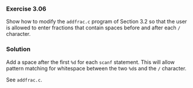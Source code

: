 ### Exercise 3.06
Show how to modify the `addfrac.c` program of Section 3.2 so that the user is
allowed to enter fractions that contain spaces before and after each `/`
character.

### Solution
Add a space after the first `%d` for each `scanf` statement. This will allow
pattern matching for whitespace between the two `%d`s and the `/` character.

See `addfrac.c`.
